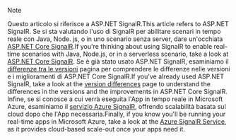 > [!NOTE]
> <span data-ttu-id="94133-101">Questo articolo si riferisce a ASP.NET SignalR.</span><span class="sxs-lookup"><span data-stu-id="94133-101">This article refers to ASP.NET SignalR.</span></span> <span data-ttu-id="94133-102">Se si sta valutando l'uso di SignalR per abilitare scenari in tempo reale con Java, Node. js, o in uno scenario senza server, dare un'occhiata [ASP.NET Core SignalR](/aspnet/core/signalr/introduction).</span><span class="sxs-lookup"><span data-stu-id="94133-102">If you're thinking about using SignalR to enable real-time scenarios with Java, Node.js, or in a serverless scenario, take a look at [ASP.NET Core SignalR](/aspnet/core/signalr/introduction).</span></span> <span data-ttu-id="94133-103">Se è già stato usato ASP.NET SignalR, esaminiamo il [differenze tra le versioni](/aspnet/core/signalr/version-differences) pagina per comprendere le differenze nelle versioni e i miglioramenti di ASP.NET Core SignalR.</span><span class="sxs-lookup"><span data-stu-id="94133-103">If you've already used ASP.NET SignalR, take a look at the [version differences](/aspnet/core/signalr/version-differences) page to understand the differences in the versions and the improvements in ASP.NET Core SignalR.</span></span> <span data-ttu-id="94133-104">Infine, se si conosce a cui verrà eseguita l'App in tempo reale in Microsoft Azure, esaminiamo il [servizio Azure SignalR](/azure/azure-signalr/signalr-overview), offrendo scalabilità basata sul cloud dopo che l'App necessaria.</span><span class="sxs-lookup"><span data-stu-id="94133-104">Finally, if you know you'll be running your real-time apps in Microsoft Azure, take a look at the [Azure SignalR Service](/azure/azure-signalr/signalr-overview), as it provides cloud-based scale-out once your apps need it.</span></span>